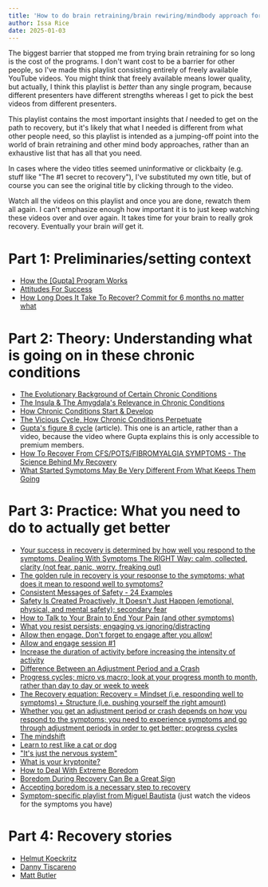 ```yaml
---
title: 'How to do brain retraining/brain rewiring/mindbody approach for free: a curated playlist'
author: Issa Rice
date: 2025-01-03
---
```


The biggest barrier that stopped me from trying brain retraining for so long is the cost of the programs. I don't want cost to be a barrier for other people, so I've made this playlist consisting entirely of freely available YouTube videos. You might think that freely available means lower quality, but actually, I think this playlist is _better_ than any single program, because different presenters have different strengths whereas I get to pick the best videos from different presenters.

This playlist contains the most important insights that _I_ needed to get on the path to recovery, but it's likely that what I needed is different from what other people need, so this playlist is intended as a jumping-off point into the world of brain retraining and other mind body approaches, rather than an exhaustive list that has all that you need.

In cases where the video titles seemed uninformative or clickbaity (e.g. stuff like "The #1 secret to recovery"), I've substituted my own title, but of course you can see the original title by clicking through to the video.

Watch all the videos on this playlist and once you are done, rewatch them all again. I can't emphasize enough how important it is to just keep watching these videos over and over again. It takes time for your brain to really grok recovery. Eventually your brain _will_ get it.

# Part 1: Preliminaries/setting context

- [How the \[Gupta\] Program Works](https://youtu.be/ynXi63OsCuk?list=PLkesvla8YglP_lnvwB_ydzIsY0WscnMUg)
- [Attitudes For Success](https://youtu.be/TTLRuVSzQ7M?list=PLkesvla8YglP_lnvwB_ydzIsY0WscnMUg)
- [How Long Does It Take To Recover? Commit for 6 months no matter what](https://youtu.be/vhdmBwde0y0)

# Part 2: Theory: Understanding what is going on in these chronic conditions

- [The Evolutionary Background of Certain Chronic Conditions](https://youtu.be/JW5bpBMyISY?list=PLkesvla8YglP_lnvwB_ydzIsY0WscnMUg)
- [The Insula & The Amygdala's Relevance in Chronic Conditions](https://youtu.be/iqZIwjBM8nU?list=PLkesvla8YglP_lnvwB_ydzIsY0WscnMUg)
- [How Chronic Conditions Start & Develop](https://youtu.be/C5tE218DIhs?list=PLkesvla8YglP_lnvwB_ydzIsY0WscnMUg)
- [The Vicious Cycle, How Chronic Conditions Perpetuate](https://youtu.be/w70iNu1ux2U?list=PLkesvla8YglP_lnvwB_ydzIsY0WscnMUg)
- [Gupta's figure 8 cycle](https://www.positivehealth.com/article/cfs-me-long-covid/me-chronic-fatigue-syndrome-causes-and-the-amygdala-retraining-recovery-programme) (article). This one is an article, rather than a video, because the video where Gupta explains this is only accessible to premium members.
- [How To Recover From CFS/POTS/FIBROMYALGIA SYMPTOMS - The Science Behind My Recovery](https://youtu.be/yLHknsw28OY)
- [What Started Symptoms May Be Very Different From What Keeps Them Going](https://youtu.be/jNUAFsKbO3c)

# Part 3: Practice: What you need to do to actually get better

- [Your success in recovery is determined by how well you respond to the symptoms. Dealing With Symptoms The RIGHT Way: calm, collected, clarity (not fear, panic, worry, freaking out)](https://youtu.be/k_mljnKn8O4?list=PLJT8-UVmfsmLXOsYH_kqLHyeCq4Arsyv4)
- [The golden rule in recovery is your response to the symptoms; what does it mean to respond well to symptoms?](https://www.youtube.com/watch?v=dIHaLeWYmOI)
- [Consistent Messages of Safety - 24 Examples](https://youtu.be/5SsKnAgAvnY?list=PLRJmnkn2kTTIl4frNvmpenr49xcTmVl2H)
- [Safety Is Created Proactively, It Doesn't Just Happen (emotional, physical, and mental safety); secondary fear](https://youtu.be/Ez9Ez49M8Ig?list=PLRJmnkn2kTTIl4frNvmpenr49xcTmVl2H)
- [How to Talk to Your Brain to End Your Pain (and other symptoms)](https://youtu.be/MSad45F0ueY?list=PLRJmnkn2kTTIl4frNvmpenr49xcTmVl2H)
- [What you resist persists; engaging vs ignoring/distracting](https://youtu.be/ZJy76FDM6PU)
- [Allow then engage. Don't forget to engage after you allow!](https://youtu.be/vyf2hMaEbrA)
- [Allow and engage session #1](https://youtu.be/Yt2pA1zG9Rc)
- [Increase the duration of activity before increasing the intensity of activity](https://www.youtube.com/watch?v=b_zMAWnUabk)
- [Difference Between an Adjustment Period and a Crash](https://youtu.be/Dhjm6_lknNM?list=PLJT8-UVmfsmLXOsYH_kqLHyeCq4Arsyv4)
- [Progress cycles; micro vs macro; look at your progress month to month, rather than day to day or week to week](https://youtu.be/ScbQEqIhNNU?list=PLJT8-UVmfsmLXOsYH_kqLHyeCq4Arsyv4)
- [The Recovery equation: Recovery = Mindset (i.e. responding well to symptoms) + Structure (i.e. pushing yourself the right amount)](https://youtu.be/YtTvQthX0C4)
- [Whether you get an adjustment period or crash depends on how you respond to the symptoms; you need to experience symptoms and go through adjustment periods in order to get better; progress cycles](https://youtu.be/I6HE8WtI2Z4?list=PLJT8-UVmfsmL_wtXcgq9z1iUtVoYVM-Rq)
- [The mindshift](https://youtu.be/WE2RWv2DAqY)
- [Learn to rest like a cat or dog](https://youtu.be/FPFg4qiVmuo)
- ["It's just the nervous system"](https://youtu.be/uKD4w4Vg9Uo)
- [What is your kryptonite?](https://www.youtube.com/watch?v=RlVgD9hgwPY&list=PLJT8-UVmfsmLXOsYH_kqLHyeCq4Arsyv4)
- [How to Deal With Extreme Boredom](https://youtu.be/w78ZUJEkl5I)
- [Boredom During Recovery Can Be a Great Sign](https://youtu.be/kqJ8xUjKasM)
- [Accepting boredom is a necessary step to recovery](https://youtu.be/gFssmz-cNqQ)
- [Symptom-specific playlist from Miguel Bautista](https://youtube.com/playlist?list=PLJT8-UVmfsmKHgGkCQPKkmHgZL11LqvJa) (just watch the videos for the symptoms you have)

# Part 4: Recovery stories

- [Helmut Koeckritz](https://youtu.be/PMAREOy5wLo)
- [Danny Tiscareno](https://youtu.be/vNqeeiqRSZw)
- [Matt Butler](https://youtu.be/voONVxSx84s)
